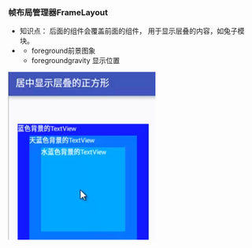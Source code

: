 ### 帧布局管理器FrameLayout

- 知识点：
  后面的组件会覆盖前面的组件，
  用于显示层叠的内容，如兔子模块。
- - foreground前景图象
  - foregroundgravity 显示位置

![2019-09-15_10-01-40](../../img/2019-09-15_10-01-40.png)